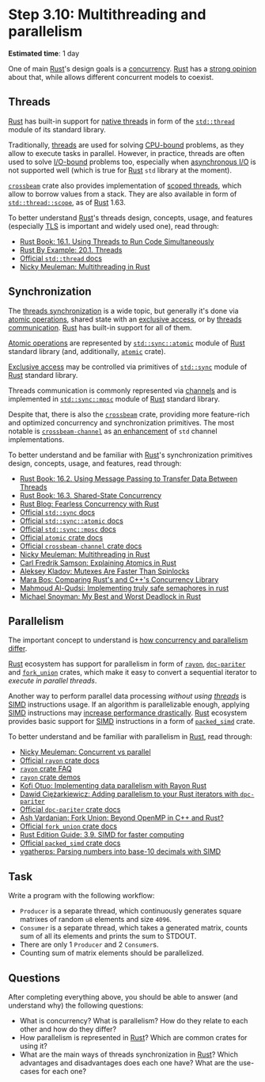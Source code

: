 Step 3.10: Multithreading and parallelism
=========================================

__Estimated time__: 1 day

One of main [Rust]'s design goals is a [concurrency][1]. [Rust] has a [strong opinion][2] about that, while allows different concurrent models to coexist.




## Threads

[Rust] has built-in support for [native threads][3] in form of the [`std::thread`] module of its standard library.

Traditionally, [threads][3] are used for solving [CPU-bound] problems, as they allow to execute tasks in parallel. However, in practice, threads are often used to solve [I/O-bound] problems too, especially when [asynchronous I/O][4] is not supported well (which is true for [Rust] `std` library at the moment).

[`crossbeam`] crate also provides implementation of [scoped threads][5], which allow to borrow values from a stack. They are also available in form of [`std::thread::scope`], as of [Rust] 1.63. 

To better understand [Rust]'s threads design, concepts, usage, and features (especially [TLS][4] is important and widely used one), read through:
- [Rust Book: 16.1. Using Threads to Run Code Simultaneously][6]
- [Rust By Example: 20.1. Threads][7]
- [Official `std::thread` docs][`std::thread`]
- [Nicky Meuleman: Multithreading in Rust][29]




## Synchronization

The [threads synchronization][11] is a wide topic, but generally it's done via [atomic operations][12], shared state with an [exclusive access][13], or by [threads communication][14]. [Rust] has built-in support for all of them.

[Atomic operations][12] are represented by [`std::sync::atomic`] module of [Rust] standard library (and, additionally, [`atomic`] crate).

[Exclusive access][13] may be controlled via primitives of [`std::sync`] module of [Rust] standard library.

Threads communication is commonly represented via [channels][14] and is implemented in [`std::sync::mpsc`] module of [Rust] standard library. 

Despite that, there is also the [`crossbeam`] crate, providing more feature-rich and optimized concurrency and synchronization primitives. The most notable is [`crossbeam-channel`] as [an enhancement][15] of `std` channel implementations.

To better understand and be familiar with [Rust]'s synchronization primitives design, concepts, usage, and features, read through:
- [Rust Book: 16.2. Using Message Passing to Transfer Data Between Threads][16]
- [Rust Book: 16.3. Shared-State Concurrency][13]
- [Rust Blog: Fearless Concurrency with Rust][2]
- [Official `std::sync` docs][`std::sync`]
- [Official `std::sync::atomic` docs][`std::sync::atomic`]
- [Official `std::sync::mpsc` docs][`std::sync::mpsc`]
- [Official `atomic` crate docs][`atomic`]
- [Official `crossbeam-channel` crate docs][`crossbeam-channel`]
- [Nicky Meuleman: Multithreading in Rust][29]
- [Carl Fredrik Samson: Explaining Atomics in Rust][26]
- [Aleksey Kladov: Mutexes Are Faster Than Spinlocks][27]
- [Mara Bos: Comparing Rust's and C++'s Concurrency Library][31]
- [Mahmoud Al-Qudsi: Implementing truly safe semaphores in rust][32]
- [Michael Snoyman: My Best and Worst Deadlock in Rust][35]




## Parallelism

The important concept to understand is [how concurrency and parallelism differ][21].

[Rust] ecosystem has support for parallelism in form of [`rayon`], [`dpc-pariter`] and [`fork_union`] crates, which make it easy to convert a sequential iterator to _execute in parallel threads_.

Another way to perform parallel data processing _without using [threads][3]_ is [SIMD] instructions usage. If an algorithm is parallelizable enough, applying [SIMD] instructions may [increase performance drastically][24]. [Rust] ecosystem provides basic support for [SIMD] instructions in a form of [`packed_simd`] crate.

To better understand and be familiar with parallelism in [Rust], read through:
- [Nicky Meuleman: Concurrent vs parallel][28]
- [Official `rayon` crate docs][`rayon`]
- [`rayon` crate FAQ][22]
- [`rayon` crate demos][23]
- [Kofi Otuo: Implementing data parallelism with Rayon Rust][34]
- [Dawid Ciężarkiewicz: Adding parallelism to your Rust iterators with `dpc-pariter`][30]
- [Official `dpc-pariter` crate docs][`dpc-pariter`]
- [Ash Vardanian: Fork Union: Beyond OpenMP in C++ and Rust?][36]
- [Official `fork_union` crate docs][`fork_union`]
- [Rust Edition Guide: 3.9. SIMD for faster computing][25]
- [Official `packed_simd` crate docs][`packed_simd`]
- [vgatherps: Parsing numbers into base-10 decimals with SIMD][33]




## Task

Write a program with the following workflow:
- `Producer` is a separate thread, which continuously generates square matrixes of random `u8` elements and size `4096`.
- `Consumer` is a separate thread, which takes a generated matrix, counts sum of all its elements and prints the sum to STDOUT.
- There are only 1 `Producer` and 2 `Consumer`s.
- Counting sum of matrix elements should be parallelized.




## Questions

After completing everything above, you should be able to answer (and understand why) the following questions:
- What is concurrency? What is parallelism? How do they relate to each other and how do they differ?
- How parallelism is represented in [Rust]? Which are common crates for using it?
- What are the main ways of threads synchronization in [Rust]? Which advantages and disadvantages does each one have? What are the use-cases for each one?




[`atomic`]: https://docs.rs/atomic
[`crossbeam`]: https://docs.rs/crossbeam
[`crossbeam-channel`]: https://docs.rs/crossbeam-channel
[`dpc-pariter`]: https://docs.rs/dpc-pariter
[`fork_union`]: https://docs.rs/fork_union
[`packed_simd`]: https://docs.rs/packed_simd
[`rayon`]: https://docs.rs/rayon
[`std::sync`]: https://doc.rust-lang.org/std/sync/index.html
[`std::sync::atomic`]: https://doc.rust-lang.org/std/sync/atomic/index.html
[`std::sync::mpsc`]: https://doc.rust-lang.org/std/sync/mpsc/index.html
[`std::thread`]: https://doc.rust-lang.org/std/thread/index.html
[`std::thread::scope`]: https://doc.rust-lang.org/std/thread/fn.scope.html
[CPU-bound]: https://en.wikipedia.org/wiki/CPU-bound
[I/O-bound]: https://en.wikipedia.org/wiki/I/O_bound
[Rust]: https://www.rust-lang.org
[SIMD]: https://en.wikipedia.org/wiki/SIMD

[1]: https://en.wikipedia.org/wiki/Concurrency_(computer_science)
[2]: https://blog.rust-lang.org/2015/04/10/Fearless-Concurrency.html
[3]: https://en.wikipedia.org/wiki/Thread_(computing)
[4]: https://en.wikipedia.org/wiki/Asynchronous_I/O
[5]: https://docs.rs/crossbeam/0.7.1/crossbeam/thread/index.html
[6]: https://doc.rust-lang.org/book/ch16-01-threads.html
[7]: https://doc.rust-lang.org/rust-by-example/std_misc/threads.html
[8]: https://doc.rust-lang.org/std/thread/index.html#thread-local-storage
[11]: https://en.wikipedia.org/wiki/Synchronization_(computer_science)#Thread_or_process_synchronization
[12]: https://en.wikipedia.org/wiki/Linearizability
[13]: https://doc.rust-lang.org/book/ch16-03-shared-state.html
[14]: https://en.wikipedia.org/wiki/Channel_(programming)
[15]: ../../archive/Stjepan_Glavina_Designing_a_channel.md
[16]: https://doc.rust-lang.org/book/ch16-02-message-passing.html
[21]: https://stackoverflow.com/a/1050257/1828012
[22]: https://github.com/rayon-rs/rayon/blob/master/FAQ.md
[23]: https://github.com/rayon-rs/rayon/tree/master/rayon-demo
[23]: https://doc.rust-lang.org/edition-guide/rust-2018/simd-for-faster-computing.html
[24]: https://branchfree.org/2019/02/25/paper-parsing-gigabytes-of-json-per-second
[25]: https://doc.rust-lang.org/edition-guide/rust-2018/simd-for-faster-computing.html
[26]: https://cfsamsonbooks.gitbook.io/explaining-atomics-in-rust
[27]: https://matklad.github.io/2020/01/04/mutexes-are-faster-than-spinlocks.html
[28]: https://nickymeuleman.netlify.app/garden/concurrent-vs-parallel
[29]: https://nickymeuleman.netlify.app/blog/multithreading-rust
[30]: https://dpc.pw/adding-parallelism-to-your-rust-iterators
[31]: https://blog.m-ou.se/rust-cpp-concurrency
[32]: https://neosmart.net/blog/implementing-truly-safe-semaphores-in-rust/
[33]: https://vgatherps.github.io/2022-11-28-dec
[34]: https://blog.logrocket.com/implementing-data-parallelism-rayon-rust
[35]: https://www.snoyman.com/blog/2024/01/best-worst-deadlock-rust
[36]: https://ashvardanian.com/posts/beyond-openmp-in-cpp-rust
